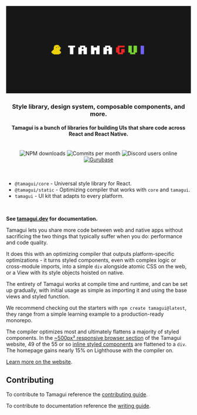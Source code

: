 <div align="center">
  <picture width="572px">
    <source media="(prefers-color-scheme: dark)" srcset="https://github.com/tamagui/tamagui/raw/master/code/tamagui.dev/public/logo-black.png">
    <source media="(prefers-color-scheme: light)" srcset="https://github.com/tamagui/tamagui/raw/master/code/tamagui.dev/public/logo-white.png">
    <img alt="Shows a black logo in light color mode and a white one in dark color mode." src="https://github.com/tamagui/tamagui/raw/master/code/tamagui.dev/public/social.png">
  </picture>
</div>

<h3 align="center">
  Style library, design system, composable components, and more.
</h3>

<h4 align="center">
  Tamagui is a bunch of libraries for building UIs that share code across React and React Native.
</h4>

<br />

<div align="center">
  <img alt="NPM downloads" src="https://img.shields.io/npm/dw/@tamagui/core?logo=npm&label=NPM%20downloads&cacheSeconds=3600"/>
  <img alt="Commits per month" src="https://img.shields.io/github/commit-activity/m/tamagui/tamagui?label=Commits&logo=git" />
  <img alt="Discord users online" src="https://img.shields.io/discord/909986013848412191?logo=discord&label=Discord&cacheSeconds=3600" />
  <a href="https://gurubase.io/g/tamagui">
    <img alt="Gurubase" src="https://img.shields.io/badge/Gurubase-Ask%20Tamagui%20Guru-006BFF" />
  </a>
</div>

<br />
<br />

- `@tamagui/core` - Universal style library for React.
- `@tamagui/static` - Optimizing compiler that works with `core` and `tamagui`.
- `tamagui` - UI kit that adapts to every platform.

<br />

**See [tamagui.dev](https://tamagui.dev) for documentation.**

Tamagui lets you share more code between web and native apps without sacrificing the two things that typically suffer when you do: performance and code quality.

It does this with an optimizing compiler that outputs platform-specific optimizations - it turns styled components, even with complex logic or cross-module imports, into a simple `div` alongside atomic CSS on the web, or a View with its style objects hoisted on native.

The entirety of Tamagui works at compile time and runtime, and can be set up gradually, with initial usage as simple as importing it and using the base views and styled function.

We recommend checking out the starters with `npm create tamagui@latest`, they range from a simple learning example to a production-ready monorepo.

The compiler optimizes most and ultimately flattens a majority of styled components. In the [~500px² responsive browser section](https://tamagui.dev) of the Tamagui website, 49 of the 55 or so [inline styled components](https://github.com/tamagui/tamagui/blob/master/code/tamagui.dev/components/HeroResponsive.tsx) are flattened to a `div`. The homepage gains nearly 15% on Lighthouse with the compiler on.

[Learn more on the website](https://tamagui.dev/docs/intro/introduction).


## Contributing

To contribute to Tamagui reference the [contributing guide](https://github.com/tamagui/tamagui/blob/master/CONTRIBUTING.md).

To contribute to documentation reference the [writing guide](https://github.com/tamagui/tamagui/blob/master/code/tamagui.dev/WRITING-GUIDE.md).
